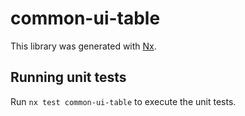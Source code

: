 # common-ui-table

This library was generated with [Nx](https://nx.dev).

## Running unit tests

Run `nx test common-ui-table` to execute the unit tests.
